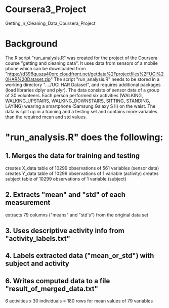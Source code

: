 # Coursera3_Project
Getting_n_Cleaning_Data_Coursera_Project
# Background
The R script "run_analysis.R" was created for the project of the Coursera course "getting and cleaning data".
It uses data from sensors of a mobile phone which can be downloaded from "https://d396qusza40orc.cloudfront.net/getdata%2Fprojectfiles%2FUCI%20HAR%20Dataset.zip"
The script "run_analysis.R" needs to be stored in a working directory "..../UCI HAR Dataset", and requires additional packages (load libraries dplyr and plyr). 
The data consists of sensor data of a group of 30 volunteers. Each person performed six activities (WALKING, WALKING_UPSTAIRS, WALKING_DOWNSTAIRS, SITTING, STANDING, LAYING) wearing a smartphone (Samsung Galaxy S II) on the waist. 
The data is split up in a training and a testing set and contains more variables than the required mean and std values.
# "run_analysis.R" does the following: 
## 1. Merges the data for training and testing 
   creates X_data table of 10299 observations of 561 variables (sensor data)
   creates Y_data table of 10299 observations of 1 variable (activity)
   creates subject table of 10299 observations of 1 variable (subject)
## 2. Extracts "mean" and "std" of each measurement
   extracts 79 columns ("means" and "std's") from the original data set
## 3. Uses descriptive activity info from "activity_labels.txt"
## 4. Labels extracted data ("mean_or_std") with subject and activity
## 6. Writes computed data to a file "result_of_merged_data.txt" 
6 activities x 30 individuals = 180 rows for mean values of 79 variables
